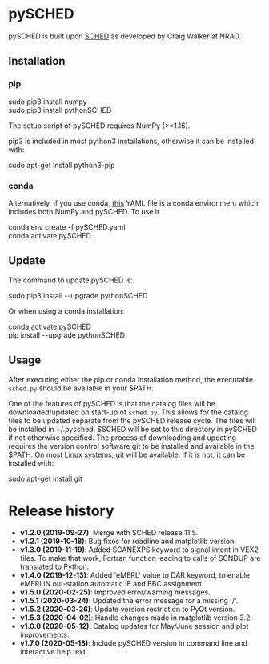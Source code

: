 # pySCHED

pySCHED is built upon [SCHED](http://www.aoc.nrao.edu/~cwalker/sched/) as developed by Craig Walker at NRAO.

## Installation

### pip

sudo pip3 install numpy  
sudo pip3 install pythonSCHED  

The setup script of pySCHED requires NumPy (>=1.16).

pip3 is included in most python3 installations, otherwise it can be installed with:

sudo apt-get install python3-pip

### conda

Alternatively, if you use conda, [this](https://github.com/jive-vlbi/sched/raw/python/pySCHED.yaml)  YAML file is a conda environment which includes both NumPy and pySCHED. To use it

conda env create -f pySCHED.yaml  
conda activate pySCHED  

## Update

The command to update pySCHED is:   

sudo pip3 install --upgrade pythonSCHED

Or when using a conda installation:   

conda activate pySCHED   
pip install --upgrade pythonSCHED   

## Usage

After executing either the pip or conda installation method, the executable `sched.py` should be available in your $PATH.

One of the features of pySCHED is that the catalog files will be downloaded/updated on start-up of `sched.py`. This allows for the catalog files to be updated separate from the pySCHED release cycle. The files will be installed in ~/.pysched. $SCHED will be set to this directory in pySCHED if not otherwise specified. The process of downloading and updating requires the version control software git to be installed and available in the $PATH. On most Linux systems, git will be available. If it is not, it can be installed with:

sudo apt-get install git

# Release history

* __v1.2.0 (2019-09-27)__: Merge with SCHED release 11.5.
* __v1.2.1 (2019-10-18)__: Bug fixes for readline and matplotlib version.
* __v1.3.0 (2019-11-19)__: Added SCANEXPS keyword to signal intent in VEX2 files. To make that work, Fortran function leading to calls of SCNDUP are translated to Python.
* __v1.4.0 (2019-12-13)__: Added 'eMERL' value to DAR keyword, to enable eMERLIN out-station automatic IF and BBC assignment.
* __v1.5.0 (2020-02-25)__: Improved error/warning messages.
* __v1.5.1 (2020-03-24)__: Updated the error message for a missing '/'.
* __v1.5.2 (2020-03-26)__: Update version restriction to PyQt version.
* __v1.5.3 (2020-04-02)__: Handle changes made in matplotlib version 3.2.
* __v1.6.0 (2020-05-12)__: Catalog updates for May/June session and plot improvements.
* __v1.7.0 (2020-05-18)__: Include pySCHED version in command line and interactive help text.



